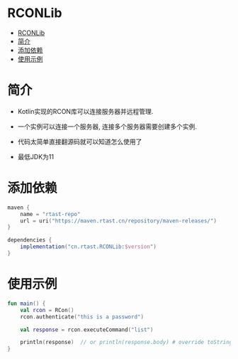 # RCONLib

<!-- TOC -->

* [RCONLib](#rconlib)
* [简介](#简介)
* [添加依赖](#添加依赖)
* [使用示例](#使用示例)

<!-- TOC -->

# 简介

* Kotlin实现的RCON库可以连接服务器并远程管理.
 
* 一个实例可以连接一个服务器, 连接多个服务器需要创建多个实例.
 
* 代码太简单直接翻源码就可以知道怎么使用了

* 最低JDK为11

# 添加依赖

```kts
maven {
    name = "rtast-repo"
    url = uri("https://maven.rtast.cn/repository/maven-releases/")
}
```

```gradle
dependencies {
    implementation("cn.rtast.RCONLib:$version")
}
```

# 使用示例

```kotlin
fun main() {
    val rcon = RCon()
    rcon.authenticate("this is a password")

    val response = rcon.executeCommand("list")

    println(response)  // or println(response.body) # override toString method to directly print body filed
}
```

